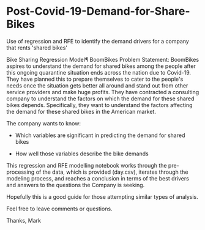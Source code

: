 # Post-Covid-19-Demand-for-Share-Bikes
Use of regression and RFE to identify the demand drivers for a company that rents 'shared bikes'



Bike Sharing Regression Model¶
BoomBikes
Problem Statement:
BoomBikes aspires to understand the demand for shared bikes among the people after this ongoing quarantine situation ends across the nation due to Covid-19. They have planned this to prepare themselves to cater to the people's needs once the situation gets better all around and stand out from other service providers and make huge profits. They have contracted a consulting company to understand the factors on which the demand for these shared bikes depends. Specifically, they want to understand the factors affecting the demand for these shared bikes in the American market.

The company wants to know:

 - Which variables are significant in predicting the demand for shared bikes

 - How well those variables describe the bike demands


This regression and RFE modelling notebook works through the pre-processing of the data, which is provided (day.csv), iterates through the modeling process, and reaches a conclusion in terms of the best drivers and answers to the questions the Company is seeking.

Hopefully this is a good guide for those attempting similar types of analysis.

Feel free to leave comments or questions.

Thanks, Mark

